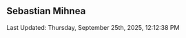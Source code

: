 <h2>Sebastian Mihnea</h2>

<!--RECENT_ACTIVITY:start-->
<!--RECENT_ACTIVITY:end-->
<!--RECENT_ACTIVITY:last_update-->
Last Updated: Thursday, September 25th, 2025, 12:12:38 PM
<!--RECENT_ACTIVITY:last_update_end-->

<!---LOL-STATS-START-HERE--->
<!---LOL-STATS-END-HERE--->
